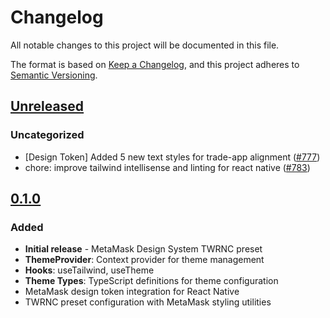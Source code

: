 # Changelog

All notable changes to this project will be documented in this file.

The format is based on [Keep a Changelog](https://keepachangelog.com/en/1.0.0/),
and this project adheres to [Semantic Versioning](https://semver.org/spec/v2.0.0.html).

## [Unreleased]

### Uncategorized

- [Design Token] Added 5 new text styles for trade-app alignment ([#777](https://github.com/MetaMask/metamask-design-system/pull/777))
- chore: improve tailwind intellisense and linting for react native ([#783](https://github.com/MetaMask/metamask-design-system/pull/783))

## [0.1.0]

### Added

- **Initial release** - MetaMask Design System TWRNC preset
- **ThemeProvider**: Context provider for theme management
- **Hooks**: useTailwind, useTheme
- **Theme Types**: TypeScript definitions for theme configuration
- MetaMask design token integration for React Native
- TWRNC preset configuration with MetaMask styling utilities

[Unreleased]: https://github.com/MetaMask/metamask-design-system/compare/@metamask/design-system-twrnc-preset@0.1.0...HEAD
[0.1.0]: https://github.com/MetaMask/metamask-design-system/releases/tag/@metamask/design-system-twrnc-preset@0.1.0
